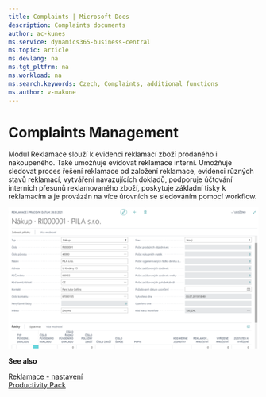 ```yaml
---
title: Complaints | Microsoft Docs
description: Complaints documents
author: ac-kunes
ms.service: dynamics365-business-central
ms.topic: article
ms.devlang: na
ms.tgt_pltfrm: na
ms.workload: na
ms.search.keywords: Czech, Complaints, additional functions
ms.author: v-makune
---
```

# Complaints Management
Modul Reklamace slouží k evidenci reklamací zboží prodaného i nakoupeného. Také umožňuje evidovat reklamace interní. Umožňuje sledovat proces řešení reklamace od založení reklamace, evidenci různých stavů reklamací, vytváření navazujících dokladů, podporuje účtování interních přesunů reklamovaného zboží, poskytuje základní tisky k reklamacím a je provázán na více úrovních se sledováním pomocí workflow.

![Reklamace](media/complaints.png "Reklamace")

**See also**

[Reklamace - nastavení](ac-complaints-management-setup.md)  
[Productivity Pack](ac-productivity-pack.md)

